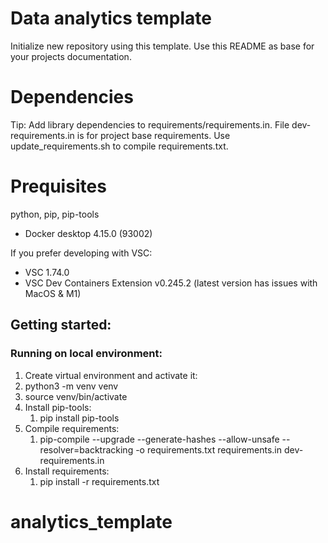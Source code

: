 # Data analytics template

Initialize new repository using this template. Use this README as base for your projects documentation.

# Dependencies

Tip: Add library dependencies to requirements/requirements.in. File dev-requirements.in is for project base requirements.
Use update_requirements.sh to compile requirements.txt.

# Prequisites

python, pip, pip-tools

 - Docker desktop 4.15.0 (93002)

If you prefer developing with VSC:

 - VSC 1.74.0
 - VSC Dev Containers Extension v0.245.2 (latest version has issues with MacOS & M1)

## Getting started:

### Running on local environment:

1. Create virtual environment and activate it:
2. python3 -m venv venv
3. source venv/bin/activate
4. Install pip-tools:
   1. pip install pip-tools
5. Compile requirements:
   1. pip-compile --upgrade --generate-hashes --allow-unsafe --resolver=backtracking -o requirements.txt requirements.in dev-requirements.in
6. Install requirements:
   1. pip install -r requirements.txt

# analytics_template

